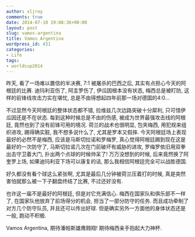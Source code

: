 ```yaml
---
author: xljroy
comments: true
date: 2014-07-10 19:08:36+00:00
layout: post
slug: vamos-argentina
title: Vamos Argentina
wordpress_id: 431
categories:
- Life
tags:
- worldcup2014
---
```


昨天, 看了一场难以置信的半决赛, 7:1 被屠杀的巴西之后, 其实有点担心今天的阿根廷的比赛. 迪玛利亚伤了, 阿圭罗伤了, 伊瓜因根本没有状态, 梅西总是被盯防, 这样的前锋线攻击力实在堪忧, 总是不由得想起四年前那一场对德国的4:0...

不过显然今天阿根廷的整体状态都不错, 拉维兹几次边路突破十分犀利, 只可惜伊瓜因还是不在状态. 每到这种时候总是不由的伤感, 被成为世界最强攻击线的阿根廷, 竟然也到了没有前锋可用的境况. 荷兰的战术也很明显, 包夹梅西, 用犯规来组织进攻, 踢得确实脏, 我不想多说什么了, 尤其是罗本又假摔. 今天阿根廷场上表现最好的必然不是梅西, 应该是马斯切拉诺和罗梅罗, 真心觉得阿根廷踢到现在这是最好的一次防守了, 马斯切拉诺几次在门前破坏有威胁的进攻, 罗梅罗依旧用双拳出击守卫着大门, 扑出两个点球的时候帅呆了! 万万没想到的时候, 后来竟然换了阿奎罗上场, 如果迪玛利亚下场可以康复的话, 那么我相信阿根廷完全可以战胜德国.

好久都没有看个球这么紧张啊, 尤其是最后几分钟被荷兰压着打的时候, 真是突然害怕就那么被一下子翻盘终结了比赛, 不过还好没有.

也许这一届不是最好的阿根廷, 但是对它充满信心. 梅西在国家队和俱乐部不一样了, 在国家队他放弃了前场得分的机会, 担当了一部分防守的任务. 而且成功牵制了对方几个防守队员, 并且还可以传出好球. 但是确实另外一方面他的身体状态还是一般, 跑动不积极.

Vamos Argentina, 期待潘帕斯雄鹰翱翔! 期待梅西亲手抱起大力神杯.
